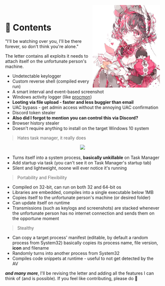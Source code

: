 <div>
  <img width="220" align="right" src="../../Repo/Images/1.png" alt="LoveLetter"/>
  <br>
  <h1>💌 Contents</h1>
  <p>"I'll be watching over you, I'll be there forever, so don't think you're alone."</p>
</div>
The letter contains all exploits it needs to attach itself on the unfortunate person's machine.

- Undetectable keylogger
- Custom reverse shell (compiled every run)
- A smart interval and event-based screenshot
- Windows activity logger (like [procmon](https://docs.microsoft.com/en-us/sysinternals/downloads/procmon))
- **Looting via file upload - faster and less buggier than email**
- UAC bypass - get admin access without the annoying UAC confirmation
- Discord token stealer
- **Also did I forgot to mention you can control this via Discord?**
- Browser history stealer
- Doesn't require anything to install on the target Windows 10 system
> Hates task manager, it really does
<p align="center">
 <img src="../../Repo/Images/Animation.gif"/>
</p>

- Turns itself into a system process, **basically unkillable** on Task Manager
- Add startup via task (you can't see it on Task Manager's startup tab)
- Silent and lightweight, noone will ever notice it's running
> Portability and Flexibility
- Compiled on 32-bit, can run on both 32 and 64-bit os
- Libraries are embedded, compiles into a single executable below 1MB
- Copies itself to the unfortunate person's machine (or desired folder)
- Can update itself on runtime
- Transmissions (such as keylogs and screenshots) are stacked whenever the unfortunate person has no internet connection and sends them on the opportune moment
> Stealthy
- Can copy a target process' manifest (editable, by default a random process from System32) basically copies its process name, file version, **icon** and filename
- Randomly turns into another process from System32 
- Compiles code snippets at runtime - useful to not get detected by the AV

_**and many more**_, I'll be revising the letter and adding all the features I can think of (and is possible). If you feel like contributing, please do 💓
